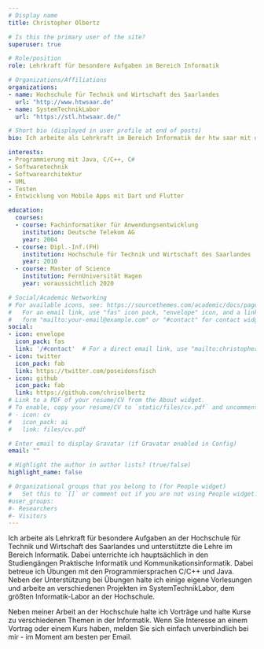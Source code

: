 ```yaml
---
# Display name
title: Christopher Olbertz

# Is this the primary user of the site?
superuser: true

# Role/position
role: Lehrkraft für besondere Aufgaben im Bereich Informatik

# Organizations/Affiliations
organizations:
- name: Hochschule für Technik und Wirtschaft des Saarlandes
  url: "http://www.htwsaar.de"
- name: SystemTechnikLabor
  url: "https://stl.htwsaar.de/"

# Short bio (displayed in user profile at end of posts)
bio: Ich arbeite als Lehrkraft im Bereich Informatik der htw saar mit dem Spezialgebiet Softwareentwicklung.

interests:
- Programmierung mit Java, C/C++, C#
- Softwaretechnik
- Softwarearchitektur
- UML
- Testen
- Entwicklung von Mobile Apps mit Dart und Flutter

education:
  courses:
  - course: Fachinformatiker für Anwendungsentwicklung
    institution: Deutsche Telekom AG
    year: 2004
  - course: Dipl.-Inf.(FH) 
    institution: Hochschule für Technik und Wirtschaft des Saarlandes
    year: 2010
  - course: Master of Science
    institution: FernUniversität Hagen
    year: voraussichtlich 2020

# Social/Academic Networking
# For available icons, see: https://sourcethemes.com/academic/docs/page-builder/#icons
#   For an email link, use "fas" icon pack, "envelope" icon, and a link in the
#   form "mailto:your-email@example.com" or "#contact" for contact widget.
social:
- icon: envelope
  icon_pack: fas
  link: '/#contact'  # For a direct email link, use "mailto:christopher.olbertz@htwsaar.de".
- icon: twitter
  icon_pack: fab
  link: https://twitter.com/poseidonsfisch
- icon: github
  icon_pack: fab
  link: https://github.com/chrisolbertz
# Link to a PDF of your resume/CV from the About widget.
# To enable, copy your resume/CV to `static/files/cv.pdf` and uncomment the lines below.
# - icon: cv
#   icon_pack: ai
#   link: files/cv.pdf

# Enter email to display Gravatar (if Gravatar enabled in Config)
email: ""

# Highlight the author in author lists? (true/false)
highlight_name: false

# Organizational groups that you belong to (for People widget)
#   Set this to `[]` or comment out if you are not using People widget.
#user_groups:
#- Researchers
#- Visitors
---
```


Ich arbeite als Lehrkraft für besondere Aufgaben an der Hochschule für Technik und Wirtschaft des Saarlandes und unterstützte die Lehre im Bereich Informatik. Dabei unterrichte ich hauptsächlich in den Studiengängen Praktische Informatik und Kommunikationsinformatik. Dabei betreue ich Übungen mit den Programmiersprachen C/C++ und Java. Neben der Unterstützung bei Übungen halte ich einige eigene Vorlesungen und arbeite an verschiedenen Projekten im SystemTechnikLabor, dem größten Informatik-Labor an der Hochschule. 

Neben meiner Arbeit an der Hochschule halte ich Vorträge und halte Kurse zu verschiedenen Themen in der Informatik. Wenn Sie Interesse an einem Vortrag oder einem Kurs haben, melden Sie sich einfach unverbindlich bei mir - im Moment am besten per Email.


